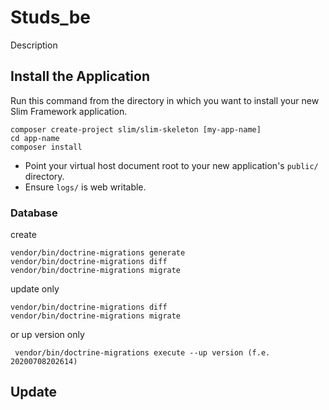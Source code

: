 # Studs_be

Description

## Install the Application

Run this command from the directory in which you want to install your new Slim Framework application.

```
composer create-project slim/slim-skeleton [my-app-name]
cd app-name
composer install
```

* Point your virtual host document root to your new application's `public/` directory.
* Ensure `logs/` is web writable.

### Database
create
```
vendor/bin/doctrine-migrations generate
vendor/bin/doctrine-migrations diff
vendor/bin/doctrine-migrations migrate
```
update only
```
vendor/bin/doctrine-migrations diff
vendor/bin/doctrine-migrations migrate
```
or up version only
```
 vendor/bin/doctrine-migrations execute --up version (f.e. 20200708202614)
```


## Update

